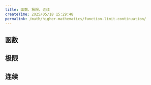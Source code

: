 ```yaml
---
title: 函数、极限、连续
createTime: 2025/05/18 15:29:48
permalink: /math/higher-mathematics/function-limit-continuation/
---
```

## 函数
## 极限
## 连续